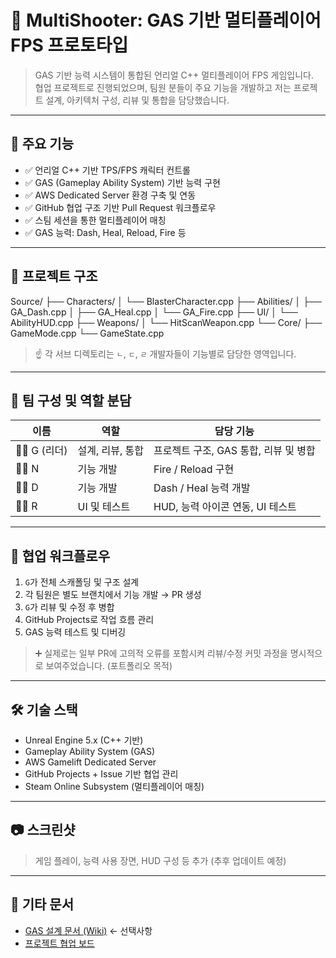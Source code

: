 # 🔫 MultiShooter: GAS 기반 멀티플레이어 FPS 프로토타입

> GAS 기반 능력 시스템이 통합된 언리얼 C++ 멀티플레이어 FPS 게임입니다.  
> 협업 프로젝트로 진행되었으며, 팀원 분들이 주요 기능을 개발하고 저는 프로젝트 설계, 아키텍처 구성, 리뷰 및 통합을 담당했습니다.

---

## 📌 주요 기능

- ✅ 언리얼 C++ 기반 TPS/FPS 캐릭터 컨트롤
- ✅ GAS (Gameplay Ability System) 기반 능력 구현
- ✅ AWS Dedicated Server 환경 구축 및 연동
- ✅ GitHub 협업 구조 기반 Pull Request 워크플로우
- ✅ 스팀 세션을 통한 멀티플레이어 매칭
- ✅ GAS 능력: Dash, Heal, Reload, Fire 등

---

## 🧩 프로젝트 구조

Source/
  ├── Characters/
  │ └── BlasterCharacter.cpp
  ├── Abilities/
  │ ├── GA_Dash.cpp
  │ ├── GA_Heal.cpp
  │ └── GA_Fire.cpp
  ├── UI/
  │ └── AbilityHUD.cpp
  ├── Weapons/
  │ └── HitScanWeapon.cpp
  └── Core/
  ├── GameMode.cpp
  └── GameState.cpp


> ☝️ 각 서브 디렉토리는 `ㄴ`, `ㄷ`, `ㄹ` 개발자들이 기능별로 담당한 영역입니다.

---

## 👥 팀 구성 및 역할 분담

| 이름 | 역할 | 담당 기능 |
|------|------|------------|
| 🧑‍💻 G (리더) | 설계, 리뷰, 통합 | 프로젝트 구조, GAS 통합, 리뷰 및 병합 |
| 👩‍💻 N | 기능 개발 | Fire / Reload 구현 |
| 👨‍💻 D | 기능 개발 | Dash / Heal 능력 개발 |
| 👩‍💻 R | UI 및 테스트 | HUD, 능력 아이콘 연동, UI 테스트 |

---

## 🔁 협업 워크플로우

1. `G`가 전체 스캐폴딩 및 구조 설계
2. 각 팀원은 별도 브랜치에서 기능 개발 → PR 생성
3. `G`가 리뷰 및 수정 후 병합
4. GitHub Projects로 작업 흐름 관리
5. GAS 능력 테스트 및 디버깅

> ➕ 실제로는 일부 PR에 고의적 오류를 포함시켜 리뷰/수정 커밋 과정을 명시적으로 보여주었습니다. (포트폴리오 목적)

---

## 🛠️ 기술 스택

- Unreal Engine 5.x (C++ 기반)
- Gameplay Ability System (GAS)
- AWS Gamelift Dedicated Server
- GitHub Projects + Issue 기반 협업 관리
- Steam Online Subsystem (멀티플레이어 매칭)

---

## 📷 스크린샷

> 게임 플레이, 능력 사용 장면, HUD 구성 등 추가 (추후 업데이트 예정)

---

## 🔎 기타 문서

- [GAS 설계 문서 (Wiki)](https://github.com/your-id/your-repo/wiki/GAS-Design) ← 선택사항
- [프로젝트 협업 보드](https://github.com/your-id/your-repo/projects/1)

